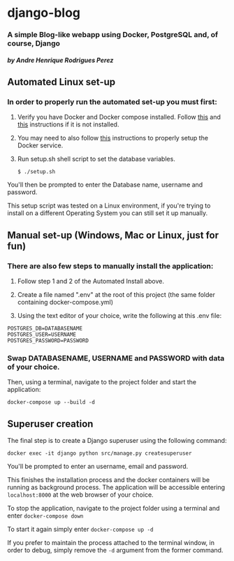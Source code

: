 # django-blog
### **A simple Blog-like webapp using Docker, PostgreSQL and, of course, Django**
#### *by Andre Henrique Rodrigues Perez*

## Automated Linux set-up
### In order to properly run the automated set-up you must first:

1. Verify you have Docker and Docker compose installed. Follow [this](https://docs.docker.com/get-docker/ "Get Docker") and [this](https://docs.docker.com/compose/install/ "Install Docker Compose") instructions if it is not installed.

2. You may need to also follow [this](https://docs.docker.com/engine/install/linux-postinstall/ "Post-installation steps for Linux") instructions to properly setup the Docker service.

3. Run setup.sh shell script to set the database variables.

    `$ ./setup.sh`

You'll then be prompted to enter the Database name, username and password.

This setup script was tested on a Linux environment, if you're trying to install on a different Operating System you can still set it up manually.

## Manual set-up (Windows, Mac or Linux, just for fun)
### There are also few steps to manually install the application:

1. Follow step 1 and 2 of the Automated Install above.

2. Create a file named ".env" at the root of this project (the same folder containing docker-compose.yml)

3. Using the text editor of your choice, write the following at this .env file:

`POSTGRES_DB=DATABASENAME`\
`POSTGRES_USER=USERNAME`\
`POSTGRES_PASSWORD=PASSWORD`

### **Swap DATABASENAME, USERNAME and PASSWORD with data of your choice.**

Then, using a terminal, navigate to the project folder and start the application:

`docker-compose up --build -d`

## Superuser creation
The final step is to create a Django superuser using the following command:

`docker exec -it django python src/manage.py createsuperuser`

You'll be prompted to enter an username, email and password.

This finishes the installation process and the docker containers will be running as background process. The application will be accessible entering `localhost:8000` at the web browser of your choice.

To stop the application, navigate to the project folder using a terminal and enter `docker-compose down`

To start it again simply enter `docker-compose up -d`

If you prefer to maintain the process attached to the terminal window, in order to debug, simply remove the `-d` argument from the former command.